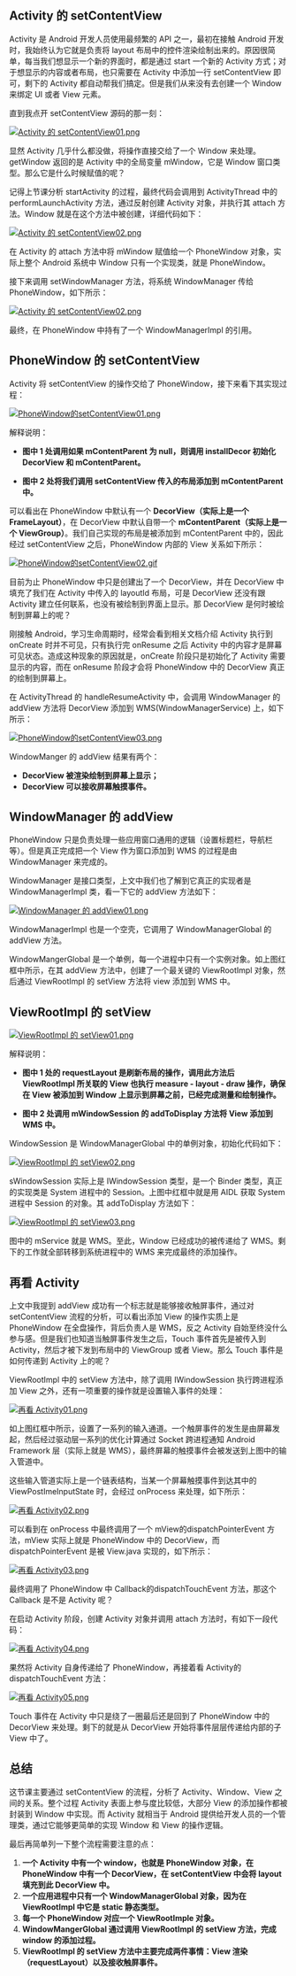 ## Activity 的 setContentView

Activity 是 Android 开发人员使用最频繁的 API 之一，最初在接触 Android 开发时，我始终认为它就是负责将 layout 布局中的控件渲染绘制出来的。原因很简单，每当我们想显示一个新的界面时，都是通过 start 一个新的 Activity 方式；对于想显示的内容或者布局，也只需要在 Activity 中添加一行 setContentView 即可，剩下的 Activity 都自动帮我们搞定。但是我们从来没有去创建一个 Window 来绑定 UI 或者 View 元素。

直到我点开 setContentView 源码的那一刻：

[![Activity 的 setContentView01.png](https://z3.ax1x.com/2021/08/15/fgeaAf.png)](https://imgtu.com/i/fgeaAf)

显然 Activity 几乎什么都没做，将操作直接交给了一个 Window 来处理。getWindow 返回的是 Activity 中的全局变量 mWindow，它是 Window 窗口类型。那么它是什么时候赋值的呢？

记得上节课分析 startActivity 的过程，最终代码会调用到 ActivityThread 中的 performLaunchActivity 方法，通过反射创建 Activity 对象，并执行其 attach 方法。Window 就是在这个方法中被创建，详细代码如下：

[![Activity 的 setContentView02.png](https://z3.ax1x.com/2021/08/15/fgmqMj.png)](https://imgtu.com/i/fgmqMj)

在 Activity 的 attach 方法中将 mWindow 赋值给一个 PhoneWindow 对象，实际上整个 Android 系统中 Window 只有一个实现类，就是 PhoneWindow。

接下来调用 setWindowManager 方法，将系统 WindowManager 传给 PhoneWindow，如下所示：

[![Activity 的 setContentView02.png](https://z3.ax1x.com/2021/08/15/fgniQJ.png)](https://imgtu.com/i/fgniQJ)

最终，在 PhoneWindow 中持有了一个 WindowManagerImpl 的引用。

## PhoneWindow 的 setContentView

Activity 将 setContentView 的操作交给了 PhoneWindow，接下来看下其实现过程：

[![PhoneWindow的setContentView01.png](https://z3.ax1x.com/2021/08/15/fgnj6H.png)](https://imgtu.com/i/fgnj6H)

解释说明：

+ **图中 1 处调用如果 mContentParent 为 null，则调用 installDecor 初始化 DecorView 和 mContentParent。**

+ **图中 2 处将我们调用 setContentView 传入的布局添加到 mContentParent 中。**

可以看出在 PhoneWindow 中默认有一个 **DecorView（实际上是一个 FrameLayout）**，在 DecorView 中默认自带一个 **mContentParent（实际上是一个 ViewGroup）**。我们自己实现的布局是被添加到 mContentParent 中的，因此经过 setContentView 之后，PhoneWindow 内部的 View 关系如下所示：

[![PhoneWindow的setContentView02.gif](https://z3.ax1x.com/2021/08/15/fgQgb9.gif)](https://imgtu.com/i/fgQgb9)

目前为止 PhoneWindow 中只是创建出了一个 DecorView，并在 DecorView 中填充了我们在 Activity 中传入的 layoutId 布局，可是 DecorView 还没有跟 Activity 建立任何联系，也没有被绘制到界面上显示。那 DecorView 是何时被绘制到屏幕上的呢？

刚接触 Android，学习生命周期时，经常会看到相关文档介绍 Activity 执行到 onCreate 时并不可见，只有执行完 onResume 之后 Activity 中的内容才是屏幕可见状态。造成这种现象的原因就是，onCreate 阶段只是初始化了 Activity 需要显示的内容，而在 onResume 阶段才会将 PhoneWindow 中的 DecorView 真正的绘制到屏幕上。

在 ActivityThread 的 handleResumeActivity 中，会调用 WindowManager 的 addView 方法将 DecorView 添加到 WMS(WindowManagerService) 上，如下所示：

[![PhoneWindow的setContentView03.png](https://z3.ax1x.com/2021/08/15/fgGT74.png)](https://imgtu.com/i/fgGT74)

WindowManger 的 addView 结果有两个：

+ **DecorView 被渲染绘制到屏幕上显示；**
+ **DecorView 可以接收屏幕触摸事件。**

## WindowManager 的 addView

PhoneWindow 只是负责处理一些应用窗口通用的逻辑（设置标题栏，导航栏等）。但是真正完成把一个 View 作为窗口添加到 WMS 的过程是由 WindowManager 来完成的。

WindowManager 是接口类型，上文中我们也了解到它真正的实现者是 WindowManagerImpl 类，看一下它的 addView 方法如下：

[![WindowManager 的 addView01.png](https://z3.ax1x.com/2021/08/15/fgYAIJ.png)](https://imgtu.com/i/fgYAIJ)

WindowManagerImpl 也是一个空壳，它调用了 WindowManagerGlobal 的 addView 方法。

WindowMangerGlobal 是一个单例，每一个进程中只有一个实例对象。如上图红框中所示，在其 addView 方法中，创建了一个最关键的 ViewRootImpl 对象，然后通过 ViewRootImpl 的 setView 方法将 view 添加到 WMS 中。

## ViewRootImpl 的 setView

[![ViewRootImpl 的 setView01.png](https://z3.ax1x.com/2021/08/15/fgYLy6.png)](https://imgtu.com/i/fgYLy6)

解释说明：

+ **图中 1 处的 requestLayout 是刷新布局的操作，调用此方法后 ViewRootImpl 所关联的 View 也执行 measure - layout - draw 操作，确保在 View 被添加到 Window 上显示到屏幕之前，已经完成测量和绘制操作。**

+ **图中 2 处调用 mWindowSession 的 addToDisplay 方法将 View 添加到 WMS 中。**

WindowSession 是 WindowManagerGlobal 中的单例对象，初始化代码如下：

[![ViewRootImpl 的 setView02.png](https://z3.ax1x.com/2021/08/15/fgtmkQ.png)](https://imgtu.com/i/fgtmkQ)

sWindowSession 实际上是 IWindowSession 类型，是一个 Binder 类型，真正的实现类是 System 进程中的 Session。上图中红框中就是用 AIDL 获取 System 进程中 Session 的对象。其 addToDisplay 方法如下：

[![ViewRootImpl 的 setView03.png](https://z3.ax1x.com/2021/08/15/fgtw11.png)](https://imgtu.com/i/fgtw11)

图中的 mService 就是 WMS。至此，Window 已经成功的被传递给了 WMS。剩下的工作就全部转移到系统进程中的 WMS 来完成最终的添加操作。

## 再看 Activity

上文中我提到 addView 成功有一个标志就是能够接收触屏事件，通过对 setContentView 流程的分析，可以看出添加 View 的操作实质上是 PhoneWindow 在全盘操作，背后负责人是 WMS，反之 Activity 自始至终没什么参与感。但是我们也知道当触屏事件发生之后，Touch 事件首先是被传入到 Activity，然后才被下发到布局中的 ViewGroup 或者 View。那么 Touch 事件是如何传递到 Activity 上的呢？

ViewRootImpl 中的 setView 方法中，除了调用 IWindowSession 执行跨进程添加 View 之外，还有一项重要的操作就是设置输入事件的处理：

[![再看 Activity01.png](https://z3.ax1x.com/2021/08/15/fgay7T.png)](https://imgtu.com/i/fgay7T)

如上图红框中所示，设置了一系列的输入通道。一个触屏事件的发生是由屏幕发起，然后经过驱动层一系列的优化计算通过 Socket 跨进程通知 Android Framework 层（实际上就是 WMS），最终屏幕的触摸事件会被发送到上图中的输入管道中。

这些输入管道实际上是一个链表结构，当某一个屏幕触摸事件到达其中的 ViewPostImeInputState 时，会经过 onProcess 来处理，如下所示：

[![再看 Activity02.png](https://z3.ax1x.com/2021/08/15/fgahcR.png)](https://imgtu.com/i/fgahcR)

可以看到在 onProcess 中最终调用了一个 mView的dispatchPointerEvent 方法，mView 实际上就是 PhoneWindow 中的 DecorView，而 dispatchPointerEvent 是被 View.java 实现的，如下所示：

[![再看 Activity03.png](https://z3.ax1x.com/2021/08/15/fgaO9H.png)](https://imgtu.com/i/fgaO9H)

最终调用了 PhoneWindow 中 Callback的dispatchTouchEvent 方法，那这个 Callback 是不是 Activity 呢？

在启动 Activity 阶段，创建 Activity 对象并调用 attach 方法时，有如下一段代码：

[![再看 Activity04.png](https://z3.ax1x.com/2021/08/15/fgdSDP.png)](https://imgtu.com/i/fgdSDP)

果然将 Activity 自身传递给了 PhoneWindow，再接着看 Activity的dispatchTouchEvent 方法：

[![再看 Activity05.png](https://z3.ax1x.com/2021/08/15/fgdA3j.png)](https://imgtu.com/i/fgdA3j)

Touch 事件在 Activity 中只是绕了一圈最后还是回到了 PhoneWindow 中的 DecorView 来处理。剩下的就是从 DecorView 开始将事件层层传递给内部的子 View 中了。

## 总结

这节课主要通过 setContentView 的流程，分析了 Activity、Window、View 之间的关系。整个过程 Activity 表面上参与度比较低，大部分 View 的添加操作都被封装到 Window 中实现。而 Activity 就相当于 Android 提供给开发人员的一个管理类，通过它能够更简单的实现 Window 和 View 的操作逻辑。

最后再简单列一下整个流程需要注意的点：

1. **一个 Activity 中有一个 window，也就是 PhoneWindow 对象，在 PhoneWindow 中有一个 DecorView，在 setContentView 中会将 layout 填充到此 DecorView 中。**
2. **一个应用进程中只有一个 WindowManagerGlobal 对象，因为在 ViewRootImpl 中它是 static 静态类型。**
3. **每一个 PhoneWindow 对应一个 ViewRootImple 对象。**
4. **WindowMangerGlobal 通过调用 ViewRootImpl 的 setView 方法，完成 window 的添加过程。**
5. **ViewRootImpl 的 setView 方法中主要完成两件事情：View 渲染（requestLayout）以及接收触屏事件。**
